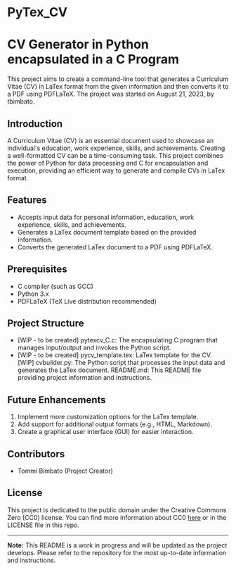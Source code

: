 # PyTex_CV
# CV Generator in Python encapsulated in a C Program

This project aims to create a command-line tool that generates a Curriculum Vitae (CV) in LaTex format from the given information and then converts it to a PDF using PDFLaTeX. The project was started on August 21, 2023, by tbimbato.

## Introduction

A Curriculum Vitae (CV) is an essential document used to showcase an individual's education, work experience, skills, and achievements. Creating a well-formatted CV can be a time-consuming task. This project combines the power of Python for data processing and C for encapsulation and execution, providing an efficient way to generate and compile CVs in LaTex format.

## Features

- Accepts input data for personal information, education, work experience, skills, and achievements.
- Generates a LaTex document template based on the provided information.
- Converts the generated LaTex document to a PDF using PDFLaTeX.

## Prerequisites

- C compiler (such as GCC)
- Python 3.x
- PDFLaTeX (TeX Live distribution recommended)

## Project Structure

* [WIP - to be created] pytexcv_C.c: The encapsulating C program that manages input/output and invokes the Python script.
* [WIP - to be created] pycv_template.tex: LaTex template for the CV.
[WIP] cvbuilder.py: The Python script that processes the input data and generates the LaTex document.
README.md: This README file providing project information and instructions.

## Future Enhancements

1. Implement more customization options for the LaTex template.
2. Add support for additional output formats (e.g., HTML, Markdown).
3. Create a graphical user interface (GUI) for easier interaction.

## Contributors

- Tommi Bimbato (Project Creator)

## License

This project is dedicated to the public domain under the Creative Commons Zero (CC0) license. You can find more information about CC0 [here](https://creativecommons.org/publicdomain/zero/1.0/) or in the LICENSE file in this repo.

---

**Note:** This README is a work in progress and will be updated as the project develops. Please refer to the repository for the most up-to-date information and instructions.
